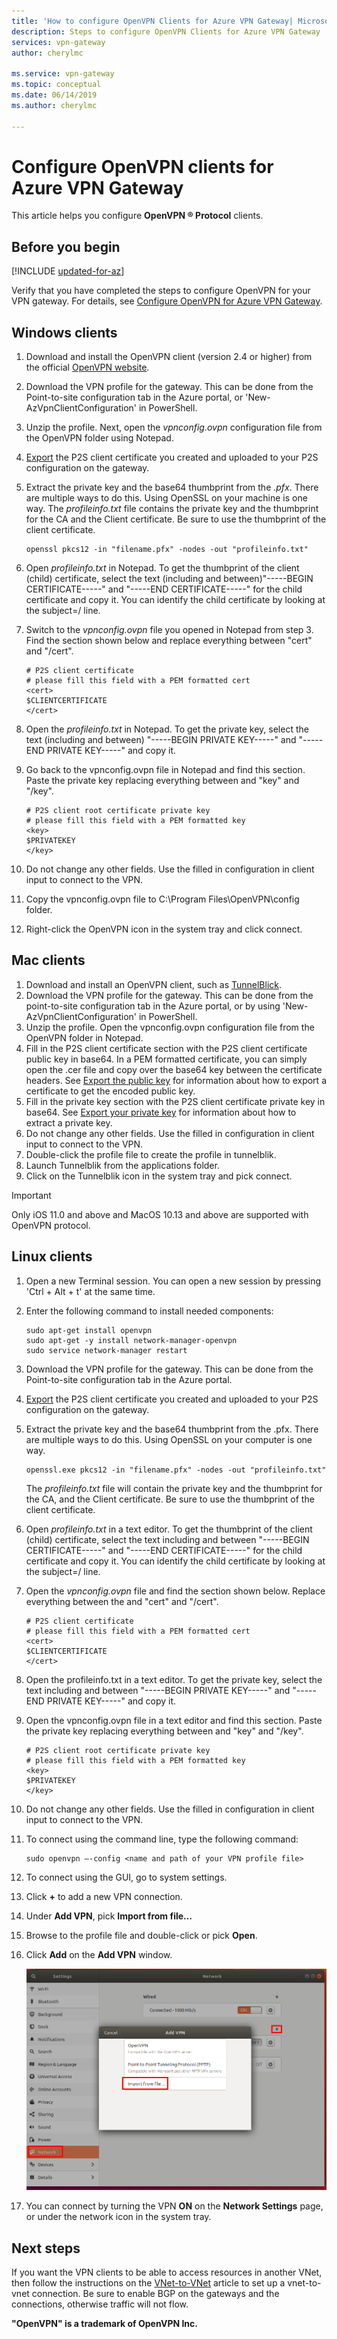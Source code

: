 ```yaml
---
title: 'How to configure OpenVPN Clients for Azure VPN Gateway| Microsoft Docs'
description: Steps to configure OpenVPN Clients for Azure VPN Gateway
services: vpn-gateway
author: cherylmc

ms.service: vpn-gateway
ms.topic: conceptual
ms.date: 06/14/2019
ms.author: cherylmc

---
```

# Configure OpenVPN clients for Azure VPN Gateway

This article helps you configure **OpenVPN ® Protocol** clients.

## Before you begin

[!INCLUDE [updated-for-az](../../includes/updated-for-az.md)]

Verify that you have completed the steps to configure OpenVPN for your VPN gateway. For details, see [Configure OpenVPN for Azure VPN Gateway](vpn-gateway-howto-openvpn.md).

## <a name="windows"></a>Windows clients

1. Download and install the OpenVPN client (version 2.4 or higher) from the official [OpenVPN website](https://openvpn.net/index.php/open-source/downloads.html).
2. Download the VPN profile for the gateway. This can be done from the Point-to-site configuration tab in the Azure portal, or 'New-AzVpnClientConfiguration' in PowerShell.
3. Unzip the profile. Next, open the *vpnconfig.ovpn* configuration file from the OpenVPN folder using Notepad.
4. [Export](vpn-gateway-certificates-point-to-site.md#clientexport) the P2S client certificate you created and uploaded to your P2S configuration on the gateway.
5. Extract the private key and the base64 thumbprint from the *.pfx*. There are multiple ways to do this. Using OpenSSL on your machine is one way. The *profileinfo.txt* file contains the private key and the thumbprint for the CA and the Client certificate. Be sure to use the thumbprint of the client certificate.

   ```
   openssl pkcs12 -in "filename.pfx" -nodes -out "profileinfo.txt"
   ```
6. Open *profileinfo.txt* in Notepad. To get the thumbprint of the client (child) certificate, select the text (including and between)"-----BEGIN CERTIFICATE-----" and "-----END CERTIFICATE-----" for the child certificate and copy it. You can identify the child certificate by looking at the subject=/ line.
7. Switch to the *vpnconfig.ovpn* file you opened in Notepad from step 3. Find the section shown below and replace everything between "cert" and "/cert".

   ```
   # P2S client certificate
   # please fill this field with a PEM formatted cert
   <cert>
   $CLIENTCERTIFICATE
   </cert>
   ```
8. Open the *profileinfo.txt* in Notepad. To get the private key, select the text (including and between) "-----BEGIN PRIVATE KEY-----" and "-----END PRIVATE KEY-----" and copy it.
9. Go back to the vpnconfig.ovpn file in Notepad and find this section. Paste the private key replacing everything between and "key" and "/key".

   ```
   # P2S client root certificate private key
   # please fill this field with a PEM formatted key
   <key>
   $PRIVATEKEY
   </key>
   ```
10. Do not change any other fields. Use the filled in configuration in client input to connect to the VPN.
11. Copy the vpnconfig.ovpn file to C:\Program Files\OpenVPN\config folder.
12. Right-click the OpenVPN icon in the system tray and click connect.

## <a name="mac"></a>Mac clients

1. Download and install an OpenVPN client, such as [TunnelBlick](https://tunnelblick.net/downloads.html). 
2. Download the VPN profile for the gateway. This can be done from the point-to-site configuration tab in the Azure portal, or by using 'New-AzVpnClientConfiguration' in PowerShell.
3. Unzip the profile. Open the vpnconfig.ovpn configuration file from the OpenVPN folder in Notepad.
4. Fill in the P2S client certificate section with the P2S client certificate public key in base64. In a PEM formatted certificate, you can simply open the .cer file and copy over the base64 key between the certificate headers. See [Export the public key](vpn-gateway-certificates-point-to-site.md#cer) for information about how to export a certificate to get the encoded public key.
5. Fill in the private key section with the P2S client certificate private key in base64. See [Export your private key](https://openvpn.net/community-resources/how-to/#pki) for information about how to extract a private key.
6. Do not change any other fields. Use the filled in configuration in client input to connect to the VPN.
7. Double-click the profile file to create the profile in tunnelblik.
8. Launch Tunnelblik from the applications folder.
9. Click on the Tunnelblik icon in the system tray and pick connect.

> [!IMPORTANT]
>Only iOS 11.0 and above and MacOS 10.13 and above are supported with OpenVPN protocol.
>

## <a name="linux"></a>Linux clients

1. Open a new Terminal session. You can open a new session by pressing 'Ctrl + Alt + t' at the same time.
2. Enter the following command to install needed components:

   ```
   sudo apt-get install openvpn
   sudo apt-get -y install network-manager-openvpn
   sudo service network-manager restart
   ```
3. Download the VPN profile for the gateway. This can be done from the Point-to-site configuration tab in the Azure portal.
4. [Export](https://docs.microsoft.com/azure/vpn-gateway/vpn-gateway-certificates-point-to-site#clientexport) the P2S client certificate you created and uploaded to your P2S configuration on the gateway. 
5. Extract the private key and the base64 thumbprint from the .pfx. There are multiple ways to do this. Using OpenSSL on your computer is one way.

    ```
	openssl.exe pkcs12 -in "filename.pfx" -nodes -out "profileinfo.txt"
    ```
   The *profileinfo.txt* file will contain the private key and the thumbprint for the CA, and the Client certificate. Be sure to use the thumbprint of the client certificate.

6. Open *profileinfo.txt* in a text editor. To get the thumbprint of the client (child) certificate, select the text including and between "-----BEGIN CERTIFICATE-----" and "-----END CERTIFICATE-----" for the child certificate and copy it. You can identify the child certificate by looking at the subject=/ line.

7. Open the *vpnconfig.ovpn* file and find the section shown below. Replace everything between the and "cert" and "/cert".

   ```
   # P2S client certificate
   # please fill this field with a PEM formatted cert
   <cert>
   $CLIENTCERTIFICATE
   </cert>
   ```
8. Open the profileinfo.txt in a text editor. To get the private key, select the text including and between "-----BEGIN PRIVATE KEY-----" and "-----END PRIVATE KEY-----" and copy it.

9. Open the vpnconfig.ovpn file in a text editor and find this section. Paste the private key replacing everything between and "key" and "/key".

   ```
   # P2S client root certificate private key
   # please fill this field with a PEM formatted key
   <key>
   $PRIVATEKEY
   </key>
   ```

10. Do not change any other fields. Use the filled in configuration in client input to connect to the VPN.
11. To connect using the command line, type the following command:
  
    ```
    sudo openvpn –-config <name and path of your VPN profile file>
    ```
12. To connect using the GUI, go to system settings.
13. Click **+** to add a new VPN connection.
14. Under **Add VPN**, pick **Import from file…**
15. Browse to the profile file and double-click or pick **Open**.
16. Click **Add** on the **Add VPN** window.
  
    ![Import from file](./media/vpn-gateway-howto-openvpn-clients/importfromfile.png)
17. You can connect by turning the VPN **ON** on the **Network Settings** page, or under the network icon in the system tray.

## Next steps

If you want the VPN clients to be able to access resources in another VNet, then follow the instructions on the [VNet-to-VNet](vpn-gateway-howto-vnet-vnet-resource-manager-portal.md) article to set up a vnet-to-vnet connection. Be sure to enable BGP on the gateways and the connections, otherwise traffic will not flow.

**"OpenVPN" is a trademark of OpenVPN Inc.**
